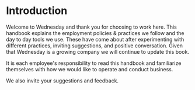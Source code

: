 # Introduction

Welcome to Wednesday and thank you for choosing to work here. This handbook explains the employment policies & practices we follow and the day to day tools we use. These have come about after experimenting with different practices, inviting suggestions, and positive conversation. Given that Wednesday is a growing company we will continue to update this book.

It is each employee's responsibility to read this handbook and familiarize themselves with how we would like to operate and conduct business.

We also invite your suggestions and feedback.

